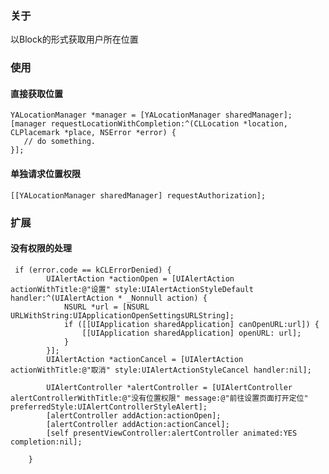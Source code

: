 ### 关于
以Block的形式获取用户所在位置

### 使用

#### 直接获取位置
    YALocationManager *manager = [YALocationManager sharedManager];
    [manager requestLocationWithCompletion:^(CLLocation *location, CLPlacemark *place, NSError *error) {
       // do something.
    }];
    
#### 单独请求位置权限

    [[YALocationManager sharedManager] requestAuthorization];


### 扩展
#### 没有权限的处理

     if (error.code == kCLErrorDenied) {
            UIAlertAction *actionOpen = [UIAlertAction actionWithTitle:@"设置" style:UIAlertActionStyleDefault handler:^(UIAlertAction * _Nonnull action) {
                NSURL *url = [NSURL URLWithString:UIApplicationOpenSettingsURLString];
                if ([[UIApplication sharedApplication] canOpenURL:url]) {
                    [[UIApplication sharedApplication] openURL: url];
                }
            }];
            UIAlertAction *actionCancel = [UIAlertAction actionWithTitle:@"取消" style:UIAlertActionStyleCancel handler:nil];
            
            UIAlertController *alertController = [UIAlertController alertControllerWithTitle:@"没有位置权限" message:@"前往设置页面打开定位" preferredStyle:UIAlertControllerStyleAlert];
            [alertController addAction:actionOpen];
            [alertController addAction:actionCancel];
            [self presentViewController:alertController animated:YES completion:nil];
            
        }
        

